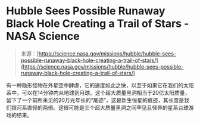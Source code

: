 <!--yml

category: 未分类

date: 2024-05-29 13:19:10

-->

# Hubble Sees Possible Runaway Black Hole Creating a Trail of Stars - NASA Science

> 来源：[https://science.nasa.gov/missions/hubble/hubble-sees-possible-runaway-black-hole-creating-a-trail-of-stars/](https://science.nasa.gov/missions/hubble/hubble-sees-possible-runaway-black-hole-creating-a-trail-of-stars/)

有一种隐形怪物在外星空中肆虐，它的速度如此之快，以至于如果它在我们的太阳系中，可以在14分钟内从地球到月球。这个超大质量黑洞相当于20亿太阳质量，留下了一个前所未见的20万光年长的“尾迹”，这是新生恒星的痕迹，其长度是我们银河系直径的两倍。这很可能是三个超大质量黑洞之间罕见且怪异的星系台球游戏的结果。
